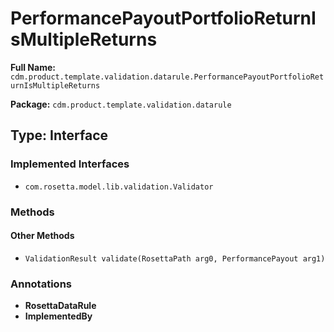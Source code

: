 # PerformancePayoutPortfolioReturnIsMultipleReturns

**Full Name:** `cdm.product.template.validation.datarule.PerformancePayoutPortfolioReturnIsMultipleReturns`

**Package:** `cdm.product.template.validation.datarule`

## Type: Interface

### Implemented Interfaces

- `com.rosetta.model.lib.validation.Validator`

### Methods

#### Other Methods

- `ValidationResult validate(RosettaPath arg0, PerformancePayout arg1)`

### Annotations

- **RosettaDataRule**
- **ImplementedBy**


